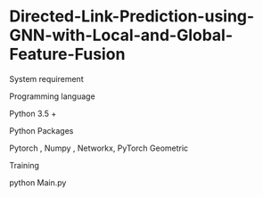 # Directed-Link-Prediction-using-GNN-with-Local-and-Global-Feature-Fusion

System requirement

Programming language

Python 3.5 +

Python Packages

Pytorch , Numpy , Networkx, PyTorch Geometric

Training

python Main.py
